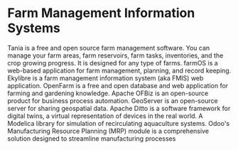 # Farm Management Information Systems

Tania is a free and open source farm management software. You can manage your farm areas, farm reservoirs, farm tasks, inventories, and the crop growing progress. It is designed for any type of farms. farmOS is a web-based application for farm management, planning, and record keeping. Ekylibre is a farm management information system (aka FMIS) web application. OpenFarm is a free and open database and web application for farming and gardening knowledge. Apache OFBiz is an open-source product for business process automation. GeoServer is an open-source server for sharing geospatial data. Apache Ditto is a software framework for digital twins, a virtual representation of devices in the real world. A Modelica library for simulation of recirculating aquaculture systems. Odoo's Manufacturing Resource Planning (MRP) module is a comprehensive solution designed to streamline manufacturing processes